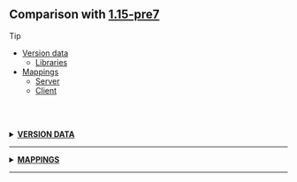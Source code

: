 ## Comparison with [1.15-pre7](https://github.com/PixiGeko/Minecraft-generated-data/tree/1.15-pre7)

> [!TIP]
> - [Version data](#version-data)
>     - [Libraries](#version-data-libraries)
> - [Mappings](#mappings)
>   - [Server](#server-mappings)
>   - [Client](#client-mappings)

<br/><br/>
<details><summary><b><ins>VERSION DATA</ins></b><a name="version-data"></a></summary>
<br/>
<table><tr><th></th><th align="left">1.15-pre7</th><th>1.15</th></tr><tr><td>World version</td><td><pre>2224</pre></td><td><pre>2225</pre></td></tr><tr><td>Protocol version</td><td><pre>572</pre></td><td><pre>573</pre></td></tr></table>
<h3>Libraries<a name="version-data-libraries"></a></h3>
<details>
<summary>
Versions
</summary>
<table><tr><th></th><th align="left">1.15-pre7</th><th>1.15</th></tr><tr><td>org.lwjgl:lwjgl-glfw</td><td><pre>3.2.1</pre></td><td><pre>3.2.2</pre></td></tr><tr><td>org.lwjgl:lwjgl-glfw</td><td><pre>3.2.1</pre></td><td><pre>3.2.2</pre></td></tr><tr><td>org.lwjgl:lwjgl-jemalloc</td><td><pre>3.2.1</pre></td><td><pre>3.2.2</pre></td></tr><tr><td>org.lwjgl:lwjgl-jemalloc</td><td><pre>3.2.1</pre></td><td><pre>3.2.2</pre></td></tr><tr><td>org.lwjgl:lwjgl-openal</td><td><pre>3.2.1</pre></td><td><pre>3.2.2</pre></td></tr><tr><td>org.lwjgl:lwjgl-openal</td><td><pre>3.2.1</pre></td><td><pre>3.2.2</pre></td></tr><tr><td>org.lwjgl:lwjgl-opengl</td><td><pre>3.2.1</pre></td><td><pre>3.2.2</pre></td></tr><tr><td>org.lwjgl:lwjgl-opengl</td><td><pre>3.2.1</pre></td><td><pre>3.2.2</pre></td></tr><tr><td>org.lwjgl:lwjgl-stb</td><td><pre>3.2.1</pre></td><td><pre>3.2.2</pre></td></tr><tr><td>org.lwjgl:lwjgl-stb</td><td><pre>3.2.1</pre></td><td><pre>3.2.2</pre></td></tr><tr><td>org.lwjgl:lwjgl-tinyfd</td><td><pre>3.2.1</pre></td><td><pre>3.2.2</pre></td></tr><tr><td>org.lwjgl:lwjgl-tinyfd</td><td><pre>3.2.1</pre></td><td><pre>3.2.2</pre></td></tr><tr><td>org.lwjgl:lwjgl</td><td><pre>3.2.1</pre></td><td><pre>3.2.2</pre></td></tr><tr><td>org.lwjgl:lwjgl</td><td><pre>3.2.1</pre></td><td><pre>3.2.2</pre></td></tr></table>
</details>
</details>
<hr/>
<details><summary><b><ins>MAPPINGS</ins></b><a name="mappings"></a></summary>
<br/>
<h2>Server<a name="server-mappings"></a></h2>
<h2>Client<a name="client-mappings"></a></h2>
</details>
<hr/>